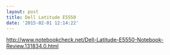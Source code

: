 ```yaml
---
layout: post
title: Dell Latitude E5550
date: '2015-02-01 12:14:22'
---
```


http://www.notebookcheck.net/Dell-Latitude-E5550-Notebook-Review.131834.0.html